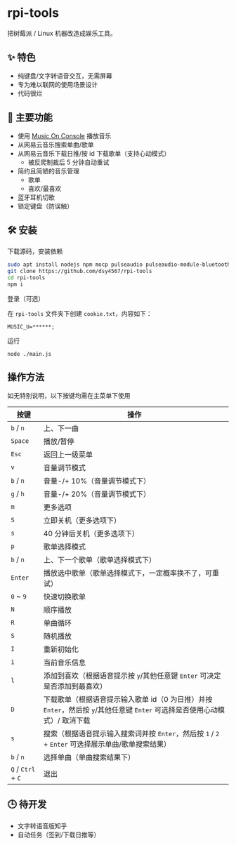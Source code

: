 # rpi-tools

把树莓派 / Linux 机器改造成娱乐工具。

## ✨ 特色

-   纯键盘/文字转语音交互，无需屏幕
-   专为难以联网的使用场景设计
-   代码很烂

## 💩 主要功能

-   使用 [Music On Console](https://github.com/jonsafari/mocp) 播放音乐
-   从网易云音乐搜索单曲/歌单
-   从网易云音乐下载日推/按 id 下载歌单（支持心动模式）
    -   被反爬制裁后 5 分钟自动重试
-   简约且简陋的音乐管理
    -   歌单
    -   喜欢/最喜欢
-   蓝牙耳机切歌
-   锁定键盘（防误触）

## 🛠 安装

下载源码，安装依赖

```bash
sudo apt install nodejs npm mocp pulseaudio pulseaudio-module-bluetooth bluez espeak
git clone https://github.com/dsy4567/rpi-tools
cd rpi-tools
npm i
```

登录（可选）

在 `rpi-tools` 文件夹下创建 `cookie.txt`，内容如下：

```
MUSIC_U=******;
```

运行

```
node ./main.js
```

## 操作方法

如无特别说明，以下按键均需在主菜单下使用

| 按键             | 操作                                                                                                              |
| ---------------- | ----------------------------------------------------------------------------------------------------------------- |
| `b` / `n`          | 上、下一曲                                                                                                        |
| `Space`          | 播放/暂停                                                                                                         |
| `Esc`            | 返回上一级菜单                                                                                                    |
| `v`              | 音量调节模式                                                                                                      |
| `b` / `n`          | 音量-/+ 10%（音量调节模式下）                                                                                     |
| `g` / `h`          | 音量-/+ 20%（音量调节模式下）                                                                                     |
| `m`              | 更多选项                                                                                                          |
| `S`              | 立即关机（更多选项下）                                                                                            |
| `s`              | 40 分钟后关机（更多选项下）                                                                                       |
| `p`              | 歌单选择模式                                                                                                      |
| `b` / `n`          | 上、下一个歌单（歌单选择模式下）                                                                                  |
| `Enter`          | 播放选中歌单（歌单选择模式下，一定概率换不了，可重试）                                                            |
| `0` ~ `9`        | 快速切换歌单                                                                                                      |
| `N`              | 顺序播放                                                                                                          |
| `R`              | 单曲循环                                                                                                          |
| `S`              | 随机播放                                                                                                          |
| `I`              | 重新初始化                                                                                                        |
| `i`              | 当前音乐信息                                                                                                      |
| `l`              | 添加到喜欢（根据语音提示按 `y`/其他任意键 `Enter` 可决定是否添加到最喜欢）                                        |
| `D`              | 下载歌单（根据语音提示输入歌单 id（0 为日推）并按 `Enter`，然后按 `y`/其他任意键 `Enter` 可选择是否使用心动模式）/ 取消下载 |
| `s`              | 搜索（根据语音提示输入搜索词并按 `Enter`，然后按 `1` / `2` + `Enter` 可选择展示单曲/歌单搜索结果） |
| `b` / `n`        | 选择单曲（单曲搜索结果下）
| `Q` / `Ctrl` + `C` | 退出                                                                                                              |

## 🕒 待开发

- 文字转语音版知乎
- 自动任务（签到/下载日推等）
